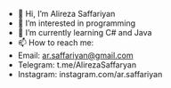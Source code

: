 - 👋 Hi, I’m Alireza Saffariyan
- 👀 I’m interested in programming
- 🌱 I’m currently learning C# and Java
- 📫 How to reach me:
- Email: ar.saffariyan@gmail.com
- Telegram: t.me/AlirezaSaffaryan
- Instagram: instagram.com/ar.saffariyan

<!---
AlirezaSaffariyan/AlirezaSaffariyan is a ✨ special ✨ repository because its `README.md` (this file) appears on your GitHub profile.
You can click the Preview link to take a look at your changes.
--->
